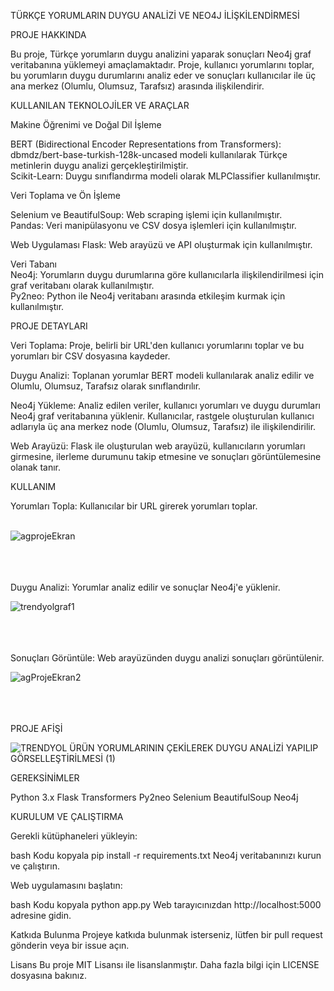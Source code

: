 TÜRKÇE YORUMLARIN DUYGU ANALİZİ VE NEO4J İLİŞKİLENDİRMESİ

PROJE HAKKINDA

Bu proje, Türkçe yorumların duygu analizini yaparak sonuçları Neo4j graf veritabanına yüklemeyi amaçlamaktadır. Proje, kullanıcı yorumlarını toplar, bu yorumların duygu durumlarını analiz eder ve sonuçları kullanıcılar ile üç ana merkez (Olumlu, Olumsuz, Tarafsız) arasında ilişkilendirir.

KULLANILAN TEKNOLOJİLER VE ARAÇLAR

Makine Öğrenimi ve Doğal Dil İşleme

BERT (Bidirectional Encoder Representations from Transformers): dbmdz/bert-base-turkish-128k-uncased modeli kullanılarak Türkçe metinlerin duygu analizi gerçekleştirilmiştir.<br>
Scikit-Learn: Duygu sınıflandırma modeli olarak MLPClassifier kullanılmıştır.

Veri Toplama ve Ön İşleme

Selenium ve BeautifulSoup: Web scraping işlemi için kullanılmıştır.<br>
Pandas: Veri manipülasyonu ve CSV dosya işlemleri için kullanılmıştır.<br>

Web Uygulaması
Flask: Web arayüzü ve API oluşturmak için kullanılmıştır.<br>

Veri Tabanı<br>
Neo4j: Yorumların duygu durumlarına göre kullanıcılarla ilişkilendirilmesi için graf veritabanı olarak kullanılmıştır.<br>
Py2neo: Python ile Neo4j veritabanı arasında etkileşim kurmak için kullanılmıştır.<br>

PROJE DETAYLARI

Veri Toplama: Proje, belirli bir URL'den kullanıcı yorumlarını toplar ve bu yorumları bir CSV dosyasına kaydeder.<br>

Duygu Analizi: Toplanan yorumlar BERT modeli kullanılarak analiz edilir ve Olumlu, Olumsuz, Tarafsız olarak sınıflandırılır.<br>

Neo4j Yükleme: Analiz edilen veriler, kullanıcı yorumları ve duygu durumları Neo4j graf veritabanına yüklenir. Kullanıcılar, rastgele oluşturulan kullanıcı adlarıyla üç ana merkez node (Olumlu, Olumsuz, Tarafsız) ile ilişkilendirilir.<br>

Web Arayüzü: Flask ile oluşturulan web arayüzü, kullanıcıların yorumları girmesine, ilerleme durumunu takip etmesine ve sonuçları görüntülemesine olanak tanır.



KULLANIM


Yorumları Topla: Kullanıcılar bir URL girerek yorumları toplar. <br>
<br>


![agprojeEkran](https://github.com/user-attachments/assets/c008715b-1ed3-4c5d-8a52-4f03e1bb21c6) <br>
<br>
<br>
<br>


Duygu Analizi: Yorumlar analiz edilir ve sonuçlar Neo4j'e yüklenir. <br>

![trendyolgraf1](https://github.com/user-attachments/assets/26d13cf9-13af-4305-9744-8997ecdbeae6)<br>
<br>
<br>
<br>


Sonuçları Görüntüle: Web arayüzünden duygu analizi sonuçları görüntülenir.<br>


![agProjeEkran2](https://github.com/user-attachments/assets/a0a4b933-7757-48fa-92c2-604f830021cd)<br>
<br>
<br>
<br>




PROJE AFİŞİ<br>


![TRENDYOL ÜRÜN YORUMLARININ ÇEKİLEREK DUYGU ANALİZİ YAPILIP GÖRSELLEŞTİRİLMESİ (1)](https://github.com/user-attachments/assets/49b265d4-b0dc-4eb5-89c2-13cdd952ed72)<br>




GEREKSİNİMLER

Python 3.x
Flask
Transformers
Py2neo
Selenium
BeautifulSoup
Neo4j


KURULUM VE ÇALIŞTIRMA

Gerekli kütüphaneleri yükleyin:

bash
Kodu kopyala
pip install -r requirements.txt
Neo4j veritabanınızı kurun ve çalıştırın.

Web uygulamasını başlatın:

bash
Kodu kopyala
python app.py
Web tarayıcınızdan http://localhost:5000 adresine gidin.


Katkıda Bulunma
Projeye katkıda bulunmak isterseniz, lütfen bir pull request gönderin veya bir issue açın.

Lisans
Bu proje MIT Lisansı ile lisanslanmıştır. Daha fazla bilgi için LICENSE dosyasına bakınız.









